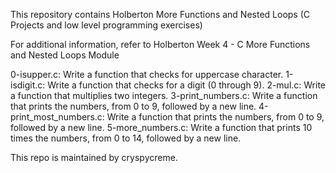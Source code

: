 This repository contains Holberton More Functions and Nested Loops (C Projects and low level programming exercises) 

For additional information, refer to Holberton Week 4 - C More Functions and Nested Loops Module 

0-isupper.c: Write a function that checks for uppercase character.
1-isdigit.c: Write a function that checks for a digit (0 through 9).
2-mul.c: Write a function that multiplies two integers.
3-print_numbers.c: Write a function that prints the numbers, from 0 to 9, followed by a new line.
4-print_most_numbers.c: Write a function that prints the numbers, from 0 to 9, followed by a new line.
5-more_numbers.c: Write a function that prints 10 times the numbers, from 0 to 14, followed by a new line.

This repo is maintained by cryspycreme. 
